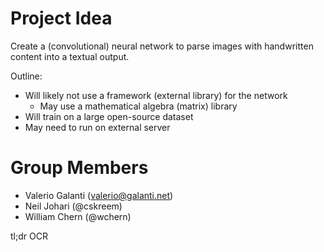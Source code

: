 # Project Idea
Create a (convolutional) neural network to parse images with handwritten content into a textual output.

Outline:
  * Will likely not use a framework (external library) for the network
    * May use a mathematical algebra (matrix) library
  * Will train on a large open-source dataset
  * May need to run on external server

# Group Members
 * Valerio Galanti (valerio@galanti.net)
 * Neil Johari (@cskreem)
 * William Chern (@wchern)


 tl;dr OCR
